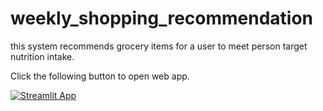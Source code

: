 # weekly_shopping_recommendation
this system recommends grocery items for a user to meet person target nutrition intake.

Click the following button to open web app.

[![Streamlit App](https://static.streamlit.io/badges/streamlit_badge_black_white.svg)](https://share.streamlit.io/ttcielott/weekly_shopping_recommendation/main/recommendation_app.py)
